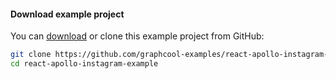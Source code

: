 #### Download example project 

You can [download](https://github.com/graphcool-examples/react-apollo-instagram-example) or clone this example project from GitHub:

```sh
git clone https://github.com/graphcool-examples/react-apollo-instagram-example.git
cd react-apollo-instagram-example
```

